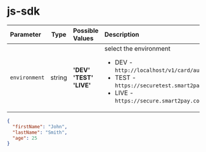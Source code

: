# js-sdk

| Parameter         | Type      | Possible Values                       | Description               |
| :---              | :---:     | :---                                  | :---                      |
| `environment`     | string    | **'DEV'**<br />**'TEST'**<br />**'LIVE'** | select the environment <br /><ul><li>DEV -<br />`http://localhost/v1/card/authenticate`</li><li>TEST -<br />`https://securetest.smart2pay.com/v1/card/authenticate`</li><li>LIVE -<br />`https://secure.smart2pay.com/v1/card/authenticate`</li></ul>    |


```json
{
  "firstName": "John",
  "lastName": "Smith",
  "age": 25
}
```